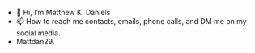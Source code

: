 - 👋 Hi, I’m Matthew K. Daniels 
- 📫 How to reach me contacts, emails, phone calls, and DM me on my social media.
- Mattdan29. 

<!---
matthewdan29/matthewdan29 is a ✨ special ✨ repository because its `README.md` (this file) appears on your GitHub profile.
You can click the Preview link to take a look at your changes.
--->
